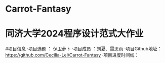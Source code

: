 # Carrot-Fantasy
# 同济大学2024程序设计范式大作业

#项目信息
·项目选题 ： 保卫萝⼘
·项目成员 ：刘夏、雷思雨
·项目Github地址： https://github.com/Cecilia-Lei/Carrot-Fantasy
·项目进度时间线：


